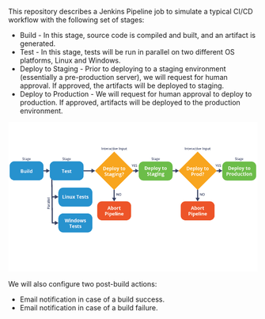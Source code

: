 This repository describes a Jenkins Pipeline job to simulate a typical CI/CD workflow with the following set of stages:

- Build - In this stage, source code is compiled and built, and an artifact is generated.
- Test - In this stage, tests will be run in parallel on two different OS platforms, Linux and Windows.
- Deploy to Staging - Prior to deploying to a staging environment (essentially a pre-production server), we will request for human approval. If approved, the artifacts will be deployed to staging.
- Deploy to Production - We will request for human approval to deploy to production. If approved, artifacts will be deployed to the production environment.

![Pipeline job](./PipelineFlow.png)

We will also configure two post-build actions:

- Email notification in case of a build success.
- Email notification in case of a build failure.